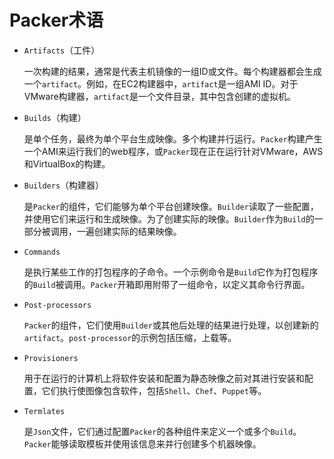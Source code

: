 # Packer术语

- `Artifacts`（工件）

  一次构建的结果，通常是代表主机镜像的一组ID或文件。每个构建器都会生成一个`artifact`。例如，在EC2构建器中，`artifact`是一组AMI ID。对于VMware构建器，`artifact`是一个文件目录，其中包含创建的虚拟机。

- `Builds`（构建）

  是单个任务，最终为单个平台生成映像。多个构建并行运行。`Packer`构建产生一个AMI来运行我们的web程序，或`Packer`现在正在运行针对VMware，AWS和VirtualBox的构建。

- `Builders`（构建器）

  是`Packer`的组件，它们能够为单个平台创建映像。`Builder`读取了一些配置，并使用它们来运行和生成映像。为了创建实际的映像。`Builder`作为`Build`的一部分被调用，一遍创建实际的结果映像。

- `Commands`

  是执行某些工作的打包程序的子命令。一个示例命令是`Build`它作为打包程序的`Build`被调用。`Packer`开箱即用附带了一组命令，以定义其命令行界面。

- `Post-processors`

  `Packer`的组件，它们使用`Builder`或其他后处理的结果进行处理，以创建新的`artifact`。`post-processor`的示例包括压缩，上载等。

- `Provisioners`

  用于在运行的计算机上将软件安装和配置为静态映像之前对其进行安装和配置，它们执行使图像包含软件，包括`Shell`、`Chef`、`Puppet`等。

- `Termlates`

  是`Json`文件，它们通过配置`Packer`的各种组件来定义一个或多个`Build`。`Packer`能够读取模板并使用该信息来并行创建多个机器映像。



